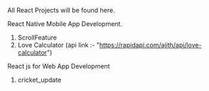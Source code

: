 All React Projects will be found here.

React Native Mobile App Development.
1. ScrollFeature
2. Love Calculator (api link :- "https://rapidapi.com/ajith/api/love-calculator")


React js for Web App Development
1. cricket_update